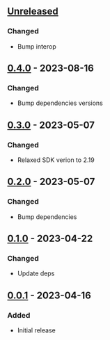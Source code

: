 ## [Unreleased]
### Changed
- Bump interop

## [0.4.0] - 2023-08-16
### Changed
- Bump dependencies versions

## [0.3.0] - 2023-05-07
### Changed
- Relaxed SDK verion to 2.19

## [0.2.0] - 2023-05-07
### Changed
- Bump dependencies

## [0.1.0] - 2023-04-22
### Changed
- Update deps

## [0.0.1] - 2023-04-16
### Added
- Initial release

[Unreleased]: https://github.com/f3ath/dart-http-interop-io/compare/0.4.0...HEAD
[0.4.0]: https://github.com/f3ath/dart-http-interop-io/compare/0.3.0...0.4.0
[0.3.0]: https://github.com/f3ath/dart-http-interop-io/compare/0.2.0...0.3.0
[0.2.0]: https://github.com/f3ath/dart-http-interop-io/compare/0.1.0...0.2.0
[0.1.0]: https://github.com/f3ath/dart-http-interop-io/compare/0.0.1...0.1.0
[0.0.1]: https://github.com/f3ath/dart-http-interop-io/releases/tag/0.0.1
